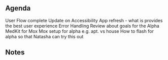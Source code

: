 ## **Agenda**
User Flow complete
Update on Accessibility
App refresh - what is provides the best user experience
Error Handling
Review about goals for the Alpha
MedKit for Mox
Mox setup for alpha e.g. apt. vs house
How to flash for alpha so that Natasha can try this out



## **Notes**
